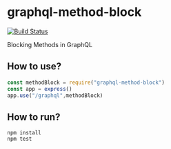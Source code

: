 # graphql-method-block

[![Build Status](https://travis-ci.org/pukuba/graphql-method-block.svg?branch=master)](https://travis-ci.org/pukuba/graphql-method-block)

Blocking Methods in GraphQL

## How to use?

``` js
const methodBlock = require("graphql-method-block")
const app = express()
app.use("/graphql",methodBlock)
```

## How to run?
``` 
npm install
npm test
```